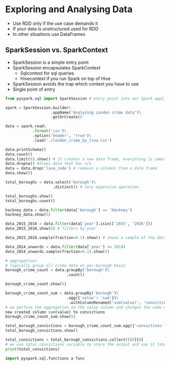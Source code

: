 # Exploring and Analysing Data

* Use RDD only if the use case demands it
* If your data is unstructured used for RDD
* In other situations use DataFrames

## SparkSession vs. SparkContext
* SparkSession is a simple entry point
* SparkSession encapsulates SparkContext
  * Sqlcontext for sql queries
  * Hivecontext if you run Spark on top of Hive
* SparkSession avoids the trap which context you have to use
* Single point of entry


```py
from pyspark.sql import SparkSession # entry point into our Spark application

spark = SparkSession.builder\
                    .appName('Analyzing London crime data')\
                    .getOrCreate()

data = spark.read\
            .format('csv')\
            .option('header', 'true')\
            .load('./london_crime_by_lsoa.csv')

data.printSchema()
data.count()
data.limit(5).show() # it creates a new data frame, everything is immutable
data.dropna() #drops data that has n/a
data = data.drop('lsoa_code') # removes a columns from a data frame
data.show(5)

total_boroughs = data.select('borough')\
                     .distinct() # very expensive operation

total_boroughs.show()
total_boroughs.count()

hackney_data = data.filter(data['borough'] == 'Hackney')
hackney_data.show(5)

data_2015_2016 = data.filter(data['year'].isin(['2015', '2016']))
data_2015_2016.show(5) # filters by year

data_2015_2016.sample(fraction=0.1).show() # shows a sample of the dataframe

data_2014_onwards = data.filter(data['year'] >= 2014)
data_2014_onwards.sample(fraction=0.1).show(5)

# aggregations
# logically group all crime data on per-borough basis
borough_crime_count = data.groupBy('borough')\
                           .count()

borough_crime_count.show(5)

borough_crime_count_sum = data.groupBy('borough')\
                           .agg({'value': 'sum'})\
                            .withColumnRenamed('sum(value)', 'convictions')
# we perform the aggregation on the value column and changes the name of the new
new created column sum(value) to convictions
borough_crime_count_sum.show(5)

total_borough_convictions = borough_crime_count_sum.agg({'convictions': 'sum'})
total_borough_convictions.show()

total_convictions = total_borough_convictions.collect()[0][0]
# we use total_convictions variable to store the output and use it later in the code
print(total_convictions)

import pyspark.sql.functions a func
``` 
